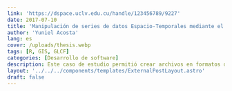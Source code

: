 ```yaml
---
link: 'https://dspace.uclv.edu.cu/handle/123456789/9227'
date: 2017-07-10
title: 'Manipulación de series de datos Espacio-Temporales mediante el uso de formatos de datos científicos y geográficos en R'
author: 'Yuniel Acosta'
lang: es
cover: /uploads/thesis.webp
tags: [R, GIS, GLCF]
categories: [Desarrollo de software]
description: Este caso de estudio permitió crear archivos en formatos de datos científicos espacio-temporales que pueden ser utilizados por diversas instituciones que realicen investigaciones sobre el uso de los suelos. Las herramientas desarrolladas están basadas en software libre y pueden ser utilizadas en diferentes áreas de aplicación.
layout: '../../../components/templates/ExternalPostLayout.astro'
draft: false
---
```

